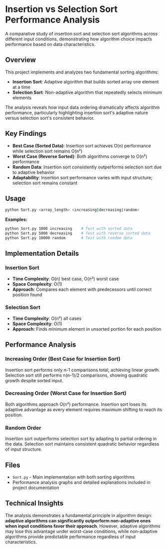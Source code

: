 # Insertion vs Selection Sort Performance Analysis

A comparative study of insertion sort and selection sort algorithms across different input conditions, demonstrating how algorithm choice impacts performance based on data characteristics.

## Overview

This project implements and analyzes two fundamental sorting algorithms:
- **Insertion Sort**: Adaptive algorithm that builds sorted array one element at a time
- **Selection Sort**: Non-adaptive algorithm that repeatedly selects minimum elements

The analysis reveals how input data ordering dramatically affects algorithm performance, particularly highlighting insertion sort's adaptive nature versus selection sort's consistent behavior.

## Key Findings

- **Best Case (Sorted Data)**: Insertion sort achieves O(n) performance while selection sort remains O(n²)
- **Worst Case (Reverse Sorted)**: Both algorithms converge to O(n²) performance
- **Random Data**: Insertion sort consistently outperforms selection sort due to adaptive behavior
- **Adaptability**: Insertion sort performance varies with input structure; selection sort remains constant

## Usage

```bash
python Sort.py <array_length> <increasing|decreasing|random>
```

**Examples:**
```bash
python Sort.py 1000 increasing    # Test with sorted data
python Sort.py 5000 decreasing    # Test with reverse sorted data
python Sort.py 10000 random       # Test with random data
```

## Implementation Details

### Insertion Sort
- **Time Complexity**: O(n) best case, O(n²) worst case
- **Space Complexity**: O(1)
- **Approach**: Compares each element with predecessors until correct position found

### Selection Sort
- **Time Complexity**: O(n²) all cases
- **Space Complexity**: O(1)
- **Approach**: Finds minimum element in unsorted portion for each position

## Performance Analysis

### Increasing Order (Best Case for Insertion Sort)
Insertion sort performs only n-1 comparisons total, achieving linear growth. Selection sort still performs n(n-1)/2 comparisons, showing quadratic growth despite sorted input.

### Decreasing Order (Worst Case for Insertion Sort)
Both algorithms approach O(n²) performance. Insertion sort loses its adaptive advantage as every element requires maximum shifting to reach its position.

### Random Order
Insertion sort outperforms selection sort by adapting to partial ordering in the data. Selection sort maintains consistent quadratic behavior regardless of input structure.

## Files

- `Sort.py` - Main implementation with both sorting algorithms
- Performance analysis graphs and detailed explanations included in project documentation

## Technical Insights

The analysis demonstrates a fundamental principle in algorithm design: **adaptive algorithms can significantly outperform non-adaptive ones when input conditions favor their approach**. However, adaptive algorithms may lose this advantage under worst-case conditions, while non-adaptive algorithms provide predictable performance regardless of input characteristics.
